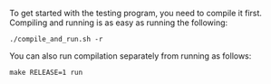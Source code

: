 To get started with the testing program, you need to compile it first. Compiling and running is as easy as running the following:

```shell
./compile_and_run.sh -r
```

You can also run compilation separately from running as follows:

```shell
make RELEASE=1 run
```
